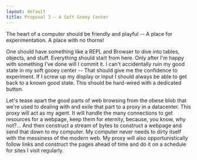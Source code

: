 ```yaml
---
layout: default
title: Proposal 3 — A Soft Gooey Center
---
```


The heart of a computer should be friendly and playful -- A place for experimentation.
A place with no thorns!

One should have something like a REPL and Browser to dive into tables, objects, and stuff.
Everything should start from here. Only after I'm happy with something I've done will I commit it.
I can't accidentally ruin my good state in my soft gooey center -- That should give me
the confidence to experiment. If I screw up my display or input I should always be able to get back
to a known good state. This should be hard-wired with a dedicated button. 

Let's tease apart the good parts of web browsing from the obese blob that we're used to dealing with
and exile that part to a proxy in a datacenter. This proxy will act as my agent. It will handle the
many connections to get resources for a webpage, keep them for eternity, because, you know, why not?...
And then construct a stream of bytes to construct a webpage and send that down to my computer. My
computer never needs to dirty itself with the messiness of the modern web. My proxy will also opportunistically
follow links and construct the pages ahead of time and do it on a schedule for sites I visit regularly. 
